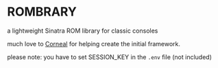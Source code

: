 ROMBRARY
===

a lightweight Sinatra ROM library for classic consoles

much love to [Corneal](https://github.com/thebrianemory/corneal) for helping create the initial framework.

please note: you have to set SESSION_KEY in the `.env` file (not included)
